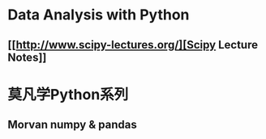 # Data Analysis with Python

## [[http://www.scipy-lectures.org/][Scipy Lecture Notes]]

# 莫凡学Python系列
## Morvan numpy & pandas
